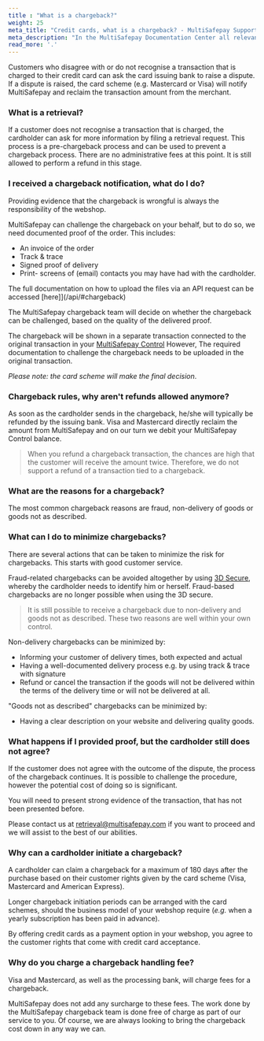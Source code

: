 ```yaml
---
title : "What is a chargeback?"
weight: 25
meta_title: "Credit cards, what is a chargeback? - MultiSafepay Support"
meta_description: "In the MultiSafepay Documentation Center all relevant information regarding our Plugins and API. As well as Support pages for Payment Method, Tools and General Questions. You can also find the contact details of our Support Team and Integration Team."
read_more: '.'
---
```

Customers who disagree with or do not recognise a transaction that is charged to their credit card can ask the card issuing bank to raise a dispute. If a dispute is raised, the card scheme (e.g. Mastercard or Visa) will notify MultiSafepay and reclaim the transaction amount from the merchant.

### What is a retrieval?

If a customer does not recognise a transaction that is charged, the cardholder can ask for more information by filing a retrieval request. This process is a pre-chargeback process and can be used to prevent a chargeback process. There are no administrative fees at this point. It is still allowed to perform a refund in this stage.

### I received a chargeback notification, what do I do?

Providing evidence that the chargeback is wrongful is always the responsibility of the webshop.

MultiSafepay can challenge the chargeback on your behalf, but to do so, we need documented proof of the order. This includes:

* An invoice of the order
* Track & trace
* Signed proof of delivery
* Print- screens of (email) contacts you may have had with the cardholder.

The full documentation on how to upload the files via an API request can be accessed [here]](/api/#chargeback)

The MultiSafepay chargeback team will decide on whether the chargeback can be challenged, based on the quality of the delivered proof.

The chargeback will be shown in a separate transaction connected to the original transaction in your [MultiSafepay Control](https://merchant.multisafepay.com/) However, The required documentation to challenge the chargeback needs to be uploaded in the original transaction.

_Please note: the card scheme will make the final decision_.

### Chargeback rules, why aren't refunds allowed anymore?

As soon as the cardholder sends in the chargeback, he/she will typically be refunded by the issuing bank.
Visa and Mastercard directly reclaim the amount from MultiSafepay and on our turn we debit your MultiSafepay Control balance.

> When you refund a chargeback transaction, the chances are high that the customer will receive the amount twice. Therefore, we do not support a refund of a transaction tied to a chargeback.

### What are the reasons for a chargeback?

The most common chargeback reasons are fraud, non-delivery of goods or goods not as described.

### What can I do to minimize chargebacks?

There are several actions that can be taken to minimize the risk for chargebacks. This starts with good customer service.

Fraud-related chargebacks can be avoided altogether by using [3D Secure](/faq/risk-and-fraud/what-is-3d-secure/), whereby the cardholder needs to identify him or herself. Fraud-based chargebacks are no longer possible when using the 3D secure.

>It is still possible to receive a chargeback due to non-delivery and goods not as described.
These two reasons are well within your own control.

Non-delivery chargebacks can be minimized by:

* Informing your customer of delivery times, both expected and actual
* Having a well-documented delivery process e.g. by using track & trace with signature
* Refund or cancel the transaction if the goods will not be delivered within the terms of the delivery time or will not be delivered at all.

"Goods not as described" chargebacks can be minimized by:

* Having a clear description on your website and delivering quality goods.

### What happens if I provided proof, but the cardholder still does not agree?

If the customer does not agree with the outcome of the dispute, the process of the chargeback continues. It is possible to challenge the procedure, however the potential cost of doing so is significant.

You will need to present strong evidence of the transaction, that has not been presented before.

Please contact us at <retrieval@multisafepay.com> if you want to proceed and we will assist to the best of our abilities.

### Why can a cardholder initiate a chargeback?

A cardholder can claim a chargeback for a maximum of 180 days after the purchase based on their customer rights given by the card scheme (Visa, Mastercard and American Express).

Longer chargeback initiation periods can be arranged with the card schemes, should the business model of your webshop require (_e.g._ when a yearly subscription has been paid in advance).

By offering credit cards as a payment option in your webshop, you agree to the customer rights that come with credit card acceptance.

### Why do you charge a chargeback handling fee?

Visa and Mastercard, as well as the processing bank, will charge fees for a chargeback.

MultiSafepay does not add any surcharge to these fees. The work done by the MultiSafepay chargeback team is done free of charge as part of our service to you. Of course, we are always looking to bring the chargeback cost down in any way we can.
